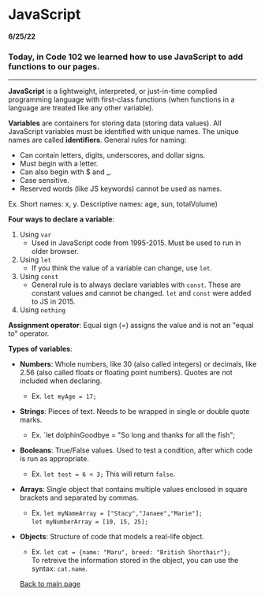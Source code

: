 # JavaScript
**6/25/22** 
### Today, in Code 102 we learned how to use JavaScript to add functions to our pages. 

---

**JavaScript** is a lightweight, interpreted, or just-in-time complied programming language with first-class functions (when functions in a language are treated like any other variable). <br>

**Variables** are containers for storing data (storing data values). All JavaScript variables must be identified with unique names. The unique names are called **identifiers**. General rules for naming:
- Can contain letters, digits, underscores, and dollar signs.
- Must begin with a letter. 
- Can also begin with $ and _.
- Case sensitive. 
- Reserved words (like JS keywords) cannot be used as names.

Ex. Short names: x, y. Descriptive names: age, sun, totalVolume)

**Four ways to declare a variable**:
1. Using `var`
    - Used in JavaScript code from 1995-2015. Must be used to run in older browser. 
2. Using `let`
    - If you think the value of a variable can change, use `let`.
3. Using `const`
    - General rule is to always declare variables with `const`. These are constant values and cannot be changed. `let` and `const` were added to JS in 2015.
4. Using `nothing`

**Assignment operator**: Equal sign (=) assigns the value and is not an "equal to" operator. 

**Types of variables**:
- **Numbers**: Whole numbers, like 30 (also called integers) or decimals, like 2.56 (also called floats or floating point numbers). Quotes are not included when declaring. 
    - Ex. `let myAge = 17;`
- **Strings**: Pieces of text. Needs to be wrapped in single or double quote marks. 
    - Ex. `let dolphinGoodbye = "So long and thanks for all the fish";
- **Booleans**: True/False values. Used to test a condition, after which code is run as appropriate. 
    - Ex. `let test = 6 < 3;` This will return `false`.
- **Arrays**: Single object that contains multiple values enclosed in square brackets and separated by commas. 
    - Ex. `let myNameArray = ["Stacy","Janaee","Marie"];` <br>
    `let myNumberArray = [10, 15, 25];`
- **Objects**: Structure of code that models a real-life object. 
    - Ex. `let cat = {name: "Maru", breed: "British Shorthair"};`<br>
    To retreive the information stored in the object, you can use the syntax: `cat.name`.


    [Back to main page](README.md)
